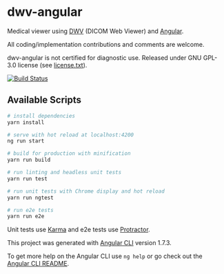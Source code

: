 # dwv-angular

Medical viewer using [DWV](https://github.com/ivmartel/dwv) (DICOM Web Viewer) and [Angular](https://angular.io/).

All coding/implementation contributions and comments are welcome.

dwv-angular is not certified for diagnostic use. Released under GNU GPL-3.0 license (see [license.txt](license.txt)).

[![Build Status](https://travis-ci.org/ivmartel/dwv-angular.svg?branch=master)](https://travis-ci.org/ivmartel/dwv-angular)

## Available Scripts

``` bash
# install dependencies
yarn install

# serve with hot reload at localhost:4200
ng run start

# build for production with minification
yarn run build

# run linting and headless unit tests
yarn run test

# run unit tests with Chrome display and hot reload
yarn run ngtest

# run e2e tests
yarn run e2e
```

Unit tests use [Karma](https://karma-runner.github.io) and e2e tests use [Protractor](http://www.protractortest.org/).

This project was generated with [Angular CLI](https://github.com/angular/angular-cli) version 1.7.3.

To get more help on the Angular CLI use `ng help` or go check out the [Angular CLI README](https://github.com/angular/angular-cli/blob/master/README.md).
